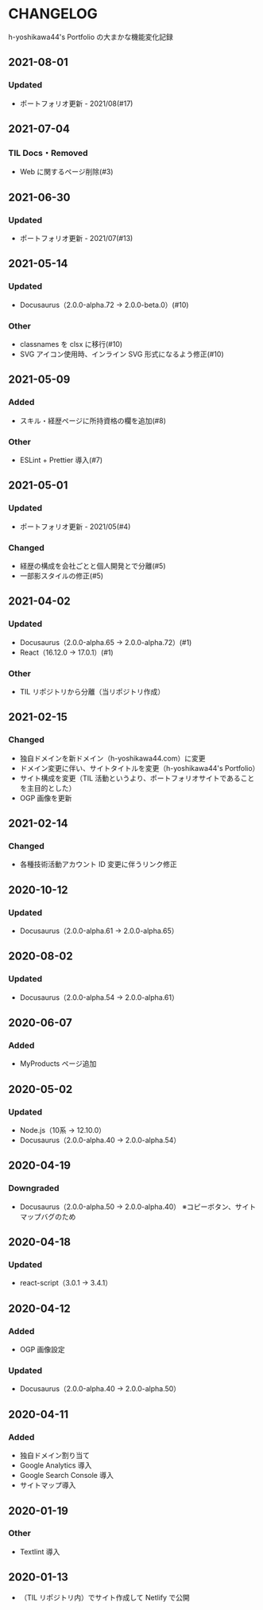 # CHANGELOG
h-yoshikawa44's Portfolio の大まかな機能変化記録

## 2021-08-01
### Updated
- ポートフォリオ更新 - 2021/08(#17)

## 2021-07-04
### TIL Docs・Removed
- Web に関するページ削除(#3)

## 2021-06-30
### Updated
- ポートフォリオ更新 - 2021/07(#13)

## 2021-05-14
### Updated
- Docusaurus（2.0.0-alpha.72 → 2.0.0-beta.0）(#10)

### Other
- classnames を clsx に移行(#10)
- SVG アイコン使用時、インライン SVG 形式になるよう修正(#10)

## 2021-05-09
### Added
- スキル・経歴ページに所持資格の欄を追加(#8)

### Other
- ESLint + Prettier 導入(#7)

## 2021-05-01
### Updated
- ポートフォリオ更新 - 2021/05(#4)

### Changed
- 経歴の構成を会社ごとと個人開発とで分離(#5)
- 一部影スタイルの修正(#5)

## 2021-04-02
### Updated
- Docusaurus（2.0.0-alpha.65 → 2.0.0-alpha.72）(#1)
- React（16.12.0 → 17.0.1）(#1)

### Other
- TIL リポジトリから分離（当リポジトリ作成）

## 2021-02-15
### Changed
- 独自ドメインを新ドメイン（h-yoshikawa44.com）に変更
- ドメイン変更に伴い、サイトタイトルを変更（h-yoshikawa44's Portfolio）
- サイト構成を変更（TIL 活動というより、ポートフォリオサイトであることを主目的とした）
- OGP 画像を更新

## 2021-02-14
### Changed
- 各種技術活動アカウント ID 変更に伴うリンク修正

## 2020-10-12
### Updated
- Docusaurus（2.0.0-alpha.61 → 2.0.0-alpha.65）

## 2020-08-02
### Updated
- Docusaurus（2.0.0-alpha.54 → 2.0.0-alpha.61）

## 2020-06-07
### Added
- MyProducts ページ追加

## 2020-05-02
### Updated
- Node.js（10系 → 12.10.0）
- Docusaurus（2.0.0-alpha.40 → 2.0.0-alpha.54）

## 2020-04-19
### Downgraded
- Docusaurus（2.0.0-alpha.50 → 2.0.0-alpha.40）
  ※コピーボタン、サイトマップバグのため

## 2020-04-18
### Updated
- react-script（3.0.1 → 3.4.1）

## 2020-04-12
### Added
- OGP 画像設定

### Updated
- Docusaurus（2.0.0-alpha.40 → 2.0.0-alpha.50）

## 2020-04-11
### Added
- 独自ドメイン割り当て
- Google Analytics 導入
- Google Search Console 導入
- サイトマップ導入

## 2020-01-19
### Other
- Textlint 導入

## 2020-01-13
- （TIL リポジトリ内）でサイト作成して Netlify で公開
